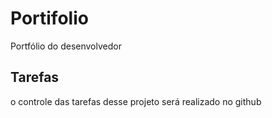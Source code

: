 # Portifolio
Portfólio do desenvolvedor 

## Tarefas
o controle das tarefas desse projeto será realizado no github